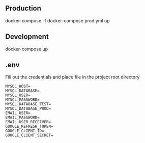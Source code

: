 ## Production 
docker-compose -f docker-compose.prod.yml up

## Development
docker-compose up

## .env
Fill out the credentials and place file in the project root directory
```
MYSQL_HOST=
MYSQL_DATABASE=
MYSQL_USER= 
MYSQL_PASSWORD=
MYSQL_DATABASE_TEST=
MYSQL_DATABASE_PROD=
EMAIL_USER=
EMAIL_PASSWORD=
EMAIL_USER_RECEIVER=
GOOGLE_REFRESH_TOKEN=
GOOGLE_CLIENT_ID=
GOOGLE_CLIENT_SECRET=

```
